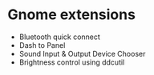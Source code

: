 # Gnome extensions

- Bluetooth quick connect
- Dash to Panel
- Sound Input & Output Device Chooser
- Brightness control using ddcutil
